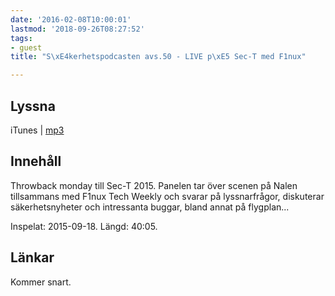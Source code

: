 ```yaml
---
date: '2016-02-08T10:00:01'
lastmod: '2018-09-26T08:27:52'
tags:
- guest
title: "S\xE4kerhetspodcasten avs.50 - LIVE p\xE5 Sec-T med F1nux"

---
```

## Lyssna

iTunes \| [mp3](http://traffic.libsyn.com/sakerhetspodcasten/0x08_Sec-T_Sakerhetspodcasten_and_Finux_Tech_Weekly_mixdown.mp3)

## Innehåll

Throwback monday till Sec-T 2015. Panelen tar över scenen på Nalen tillsammans med
F1nux Tech Weekly och svarar på lyssnarfrågor, diskuterar säkerhetsnyheter och intressanta
buggar, bland annat på flygplan...

Inspelat: 2015-09-18. Längd: 40:05.

## Länkar





Kommer snart.

